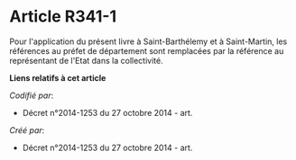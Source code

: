 # Article R341-1

Pour l'application du présent livre à Saint-Barthélemy et à Saint-Martin, les références au préfet de département sont
remplacées par la référence au représentant de l'Etat dans la collectivité.

**Liens relatifs à cet article**

_Codifié par_:

  - Décret n°2014-1253 du 27 octobre 2014 - art.

_Créé par_:

  - Décret n°2014-1253 du 27 octobre 2014 - art.

